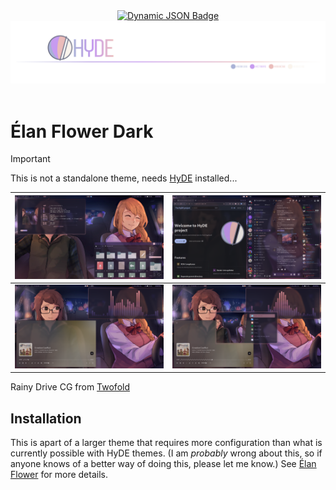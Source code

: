 <div align = center>
    <a href="https://discord.gg/AYbJ9MJez7">
        <img alt="Dynamic JSON Badge" src="https://img.shields.io/badge/dynamic/json?url=https%3A%2F%2Fdiscordapp.com%2Fapi%2Finvites%2FmT5YqjaJFh%3Fwith_counts%3Dtrue&query=%24.approximate_member_count&suffix=%20members&style=for-the-badge&logo=discord&logoSize=auto&label=The%20HyDe%20Project&labelColor=ebbcba&color=c79bf0">  
    </a>
</div>
<div align = center><img src="https://raw.githubusercontent.com/prasanthrangan/hyprdots/main/Source/assets/hyde_banner.png"><br><br></div>

# Élan Flower Dark

> [!IMPORTANT]
> This is not a standalone theme, needs [HyDE](https://github.com/HyDE-Project/HyDE) installed...

| ![t1](./screenshots/screenshot1.png) | ![t2](./screenshots/screenshot2.png) |
| ----------------------------------- | ----------------------------------- |
| ![t3](./screenshots/screenshot3.png) | ![t4](./screenshots/screenshot4.png) |

Rainy Drive CG from [Twofold](https://store.steampowered.com/app/1749770/Twofold/)
## Installation
This is apart of a larger theme that requires more configuration than what is currently possible with HyDE themes. (I am *probably* wrong about this, so if anyone knows of a better way of doing this, please let me know.) See [Élan Flower](https://github.com/Traynack/Elan-Flower) for more details.
